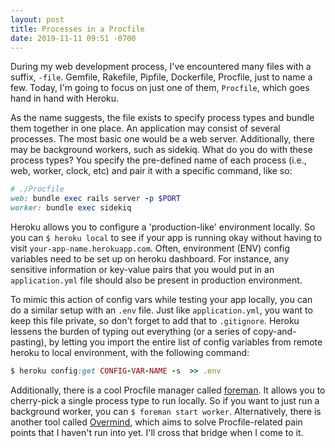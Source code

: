 ```yaml
---
layout: post
title: Processes in a Procfile
date: 2019-11-11 09:51 -0700
---
```

During my web development process, I've encountered many files with a suffix, `-file`. Gemfile, Rakefile, Pipfile, Dockerfile, Procfile, just to name a few. Today, I'm going to focus on just one of them, `Procfile`, which goes hand in hand with Heroku.

As the name suggests, the file exists to specify process types and bundle them together in one place. An application may consist of several processes. The most basic one would be a web server. Additionally, there may be background workers, such as sidekiq. What do you do with these process types? You specify the pre-defined name of each process (i.e., web, worker, clock, etc) and pair it with a specific command, like so:

```ruby
# ./Procfile
web: bundle exec rails server -p $PORT
worker: bundle exec sidekiq
```

Heroku allows you to configure a 'production-like' environment locally. So you can `$ heroku local` to see if your app is running okay without having to visit `your-app-name.herokuapp.com`. Often, environment (ENV) config variables need to be set up on heroku dashboard. For instance, any sensitive information or key-value pairs that you would put in an  `application.yml` file should also be present in production environment.

To mimic this action of config vars while testing your app locally, you can do a similar setup with an `.env` file. Just like `application.yml`, you want to keep this file private, so don't forget to add that to `.gitignore`. Heroku lessens the burden of typing out everything (or a series of copy-and-pasting), by letting you import the entire list of config variables from remote heroku to local environment, with the following command:

```ruby
$ heroku config:get CONFIG-VAR-NAME -s  >> .env
```

Additionally, there is a cool Procfile manager called [foreman](https://ddollar.github.io/foreman/). It allows you to cherry-pick a single process type to run locally. So if you want to just run a background worker, you can `$ foreman start worker`. Alternatively, there is another tool called [Overmind](https://medium.com/reflektive-engineering/organize-your-development-processes-with-overmind-21719a0210e1), which aims to solve Procfile-related pain points that I haven't run into yet. I'll cross that bridge when I come to it.
